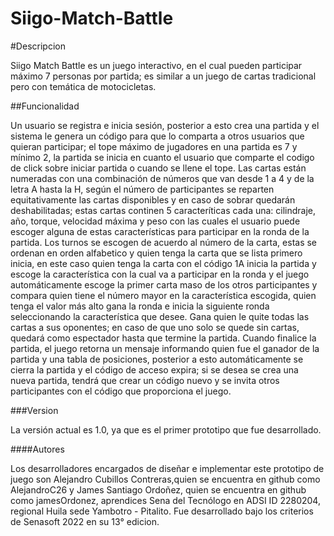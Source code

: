 # Siigo-Match-Battle

#Descripcion

Siigo Match Battle es un juego interactivo, en el cual pueden participar máximo 7 personas por partida; es similar a un juego de cartas tradicional
pero con temática de motocicletas.

##Funcionalidad 

Un usuario se registra e inicia sesión, posterior a esto crea una partida y el sistema le genera un código para que lo comparta a otros usuarios que
quieran participar; el tope máximo de jugadores en una partida es 7 y mínimo 2, la partida se inicia en cuanto el usuario que comparte el codigo de 
click sobre iniciar partida o cuando se llene el tope. 
Las cartas están numeradas con una combinación de números que van desde 1 a 4 y de la letra A hasta la H, según el número de 
participantes se reparten equitativamente las cartas disponibles y en caso de sobrar quedarán deshabilitadas; estas cartas continen 5 caracteríticas
cada una: cilindraje, año, torque, velocidad máxima y peso con las cuales el usuario puede escoger alguna de estas características para participar en la 
ronda de la partida. 
Los turnos se escogen de acuerdo al número de la carta, estas se ordenan en orden alfabetico y quien tenga la carta que se lista primero inicia, en este 
caso quien tenga la carta con el código 1A inicia la partida y escoge la característica con la cual va a participar en la ronda y el juego automáticamente 
escoge la primer carta maso de los otros participantes y compara quien tiene el número mayor en la característica escogida, quien tenga el valor más alto 
gana la ronda e inicia la siguiente ronda seleccionando la característica que desee. 
Gana quien le quite todas las cartas a sus oponentes; en caso de que uno solo se quede sin cartas, quedará como espectador hasta que termine la partida.
Cuando finalice la partida, el juego retorna un mensaje informando quien fue el ganador de la partida y una tabla de posiciones, posterior a esto
automáticamente se cierra la partida y el código de acceso expira; si se desea se crea una nueva partida, tendrá que crear un código nuevo y se invita otros 
participantes con el código que proporciona el juego. 

###Version 

La versión actual es 1.0, ya que es el primer prototipo que fue desarrollado.

####Autores 

Los desarrolladores encargados de diseñar e implementar este prototipo de juego son Alejandro Cubillos Contreras,quien se encuentra en github como AlejandroC26 y
James Santiago Ordoñez, quien se encuentra en github como jamesOrdonez, aprendices Sena del Tecnólogo en ADSI ID 2280204, regional Huila sede Yambotro - Pitalito. 
Fue desarrollado bajo los criterios de Senasoft 2022 en su 13° edicion.
